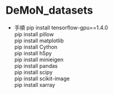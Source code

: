 # DeMoN_datasets
* 手順
pip install tensorflow-gpu==1.4.0  
pip install pillow  
pip install matplotlib  
pip install Cython  
pip install h5py  
pip install minieigen  
pip install pandas  
pip install scipy  
pip install scikit-image  
pip install xarray  
